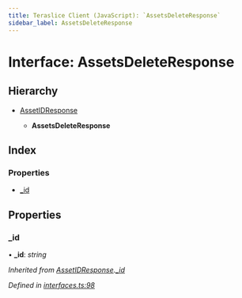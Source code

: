 ```yaml
---
title: Teraslice Client (JavaScript): `AssetsDeleteResponse`
sidebar_label: AssetsDeleteResponse
---
```


# Interface: AssetsDeleteResponse

## Hierarchy

* [AssetIDResponse](assetidresponse.md)

  * **AssetsDeleteResponse**

## Index

### Properties

* [_id](assetsdeleteresponse.md#_id)

## Properties

###  _id

• **_id**: *string*

*Inherited from [AssetIDResponse](assetidresponse.md).[_id](assetidresponse.md#_id)*

*Defined in [interfaces.ts:98](https://github.com/terascope/teraslice/blob/0ae31df4/packages/teraslice-client-js/src/interfaces.ts#L98)*
